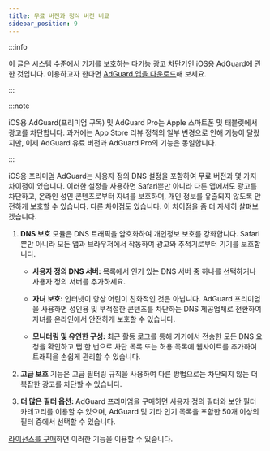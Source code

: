 ```yaml
---
title: 무료 버전과 정식 버전 비교
sidebar_position: 9
---
```


:::info

이 글은 시스템 수준에서 기기를 보호하는 다기능 광고 차단기인 iOS용 AdGuard에 관한 것입니다. 이용하고자 한다면 [AdGuard 앱을 다운로드](https://agrd.io/download-kb-adblock)해 보세요.

:::

:::note

iOS용 AdGuard(프리미엄 구독) 및 AdGuard Pro는 Apple 스마트폰 및 태블릿에서 광고를 차단합니다. 과거에는 App Store 리뷰 정책의 일부 변경으로 인해 기능이 달랐지만, 이제 AdGuard 유료 버전과 AdGuard Pro의 기능은 동일합니다.

:::

iOS용 프리미엄 AdGuard는 사용자 정의 DNS 설정을 포함하여 무료 버전과 몇 가지 차이점이 있습니다. 이러한 설정을 사용하면 Safari뿐만 아니라 다른 앱에서도 광고를 차단하고, 온라인 성인 콘텐츠로부터 자녀를 보호하며, 개인 정보를 유출되지 않도록 안전하게 보호할 수 있습니다. 다른 차이점도 있습니다. 이 차이점을 좀 더 자세히 살펴보겠습니다.

1. **DNS 보호** 모듈은 DNS 트래픽을 암호화하여 개인정보 보호를 강화합니다. Safari뿐만 아니라 모든 앱과 브라우저에서 작동하여 광고와 추적기로부터 기기를 보호합니다.

   - **사용자 정의 DNS 서버:** 목록에서 인기 있는 DNS 서버 중 하나를 선택하거나 사용자 정의 서버를 추가하세요.

   - **자녀 보호:** 인터넷이 항상 어린이 친화적인 것은 아닙니다. AdGuard 프리미엄을 사용하면 성인용 및 부적절한 콘텐츠를 차단하는 DNS 제공업체로 전환하여 자녀를 온라인에서 안전하게 보호할 수 있습니다.

   - **모니터링 및 유연한 구성:** 최근 활동 로그를 통해 기기에서 전송한 모든 DNS 요청을 확인하고 탭 한 번으로 차단 목록 또는 허용 목록에 웹사이트를 추가하여 트래픽을 손쉽게 관리할 수 있습니다.

2. **고급 보호** 기능은 고급 필터링 규칙을 사용하여 다른 방법으로는 차단되지 않는 더 복잡한 광고를 차단할 수 있습니다.

3. **더 많은 필터 옵션:** AdGuard 프리미엄을 구매하면 사용자 정의 필터와 보안 필터 카테고리를 이용할 수 있으며, AdGuard 및 기타 인기 목록을 포함한 50개 이상의 필터 중에서 선택할 수 있습니다.

[라이선스를 구매](https://adguard.com/license.html)하면 이러한 기능을 이용할 수 있습니다.
